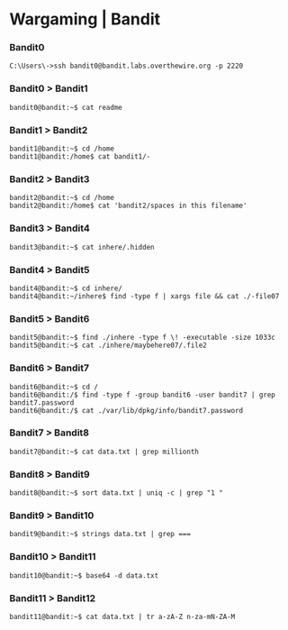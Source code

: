 # Wargaming | Bandit
### Bandit0
	C:\Users\->ssh bandit0@bandit.labs.overthewire.org -p 2220
### Bandit0 > Bandit1
	bandit0@bandit:~$ cat readme
### Bandit1 > Bandit2
	bandit1@bandit:~$ cd /home
	bandit1@bandit:/home$ cat bandit1/-
### Bandit2 > Bandit3
	bandit2@bandit:~$ cd /home
	bandit2@bandit:/home$ cat 'bandit2/spaces in this filename'
### Bandit3 > Bandit4
	bandit3@bandit:~$ cat inhere/.hidden
### Bandit4 > Bandit5
	bandit4@bandit:~$ cd inhere/
	bandit4@bandit:~/inhere$ find -type f | xargs file && cat ./-file07
### Bandit5 > Bandit6
	bandit5@bandit:~$ find ./inhere -type f \! -executable -size 1033c
	bandit5@bandit:~$ cat ./inhere/maybehere07/.file2
### Bandit6 > Bandit7
	bandit6@bandit:~$ cd /
	bandit6@bandit:/$ find -type f -group bandit6 -user bandit7 | grep bandit7.password
	bandit6@bandit:/$ cat ./var/lib/dpkg/info/bandit7.password
### Bandit7 > Bandit8
	bandit7@bandit:~$ cat data.txt | grep millionth
### Bandit8 > Bandit9
	bandit8@bandit:~$ sort data.txt | uniq -c | grep "1 "
### Bandit9 > Bandit10
	bandit9@bandit:~$ strings data.txt | grep ===
### Bandit10 > Bandit11
	bandit10@bandit:~$ base64 -d data.txt
### Bandit11 > Bandit12
	bandit11@bandit:~$ cat data.txt | tr a-zA-Z n-za-mN-ZA-M
